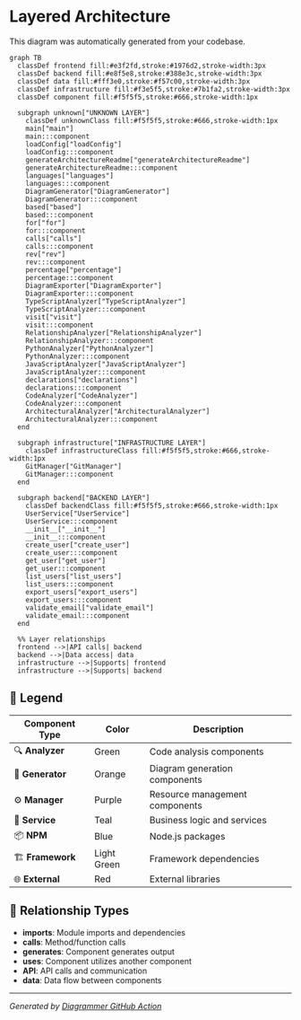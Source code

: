 # Layered Architecture

This diagram was automatically generated from your codebase.



```mermaid
graph TB
  classDef frontend fill:#e3f2fd,stroke:#1976d2,stroke-width:3px
  classDef backend fill:#e8f5e8,stroke:#388e3c,stroke-width:3px
  classDef data fill:#fff3e0,stroke:#f57c00,stroke-width:3px
  classDef infrastructure fill:#f3e5f5,stroke:#7b1fa2,stroke-width:3px
  classDef component fill:#f5f5f5,stroke:#666,stroke-width:1px

  subgraph unknown["UNKNOWN LAYER"]
    classDef unknownClass fill:#f5f5f5,stroke:#666,stroke-width:1px
    main["main"]
    main:::component
    loadConfig["loadConfig"]
    loadConfig:::component
    generateArchitectureReadme["generateArchitectureReadme"]
    generateArchitectureReadme:::component
    languages["languages"]
    languages:::component
    DiagramGenerator["DiagramGenerator"]
    DiagramGenerator:::component
    based["based"]
    based:::component
    for["for"]
    for:::component
    calls["calls"]
    calls:::component
    rev["rev"]
    rev:::component
    percentage["percentage"]
    percentage:::component
    DiagramExporter["DiagramExporter"]
    DiagramExporter:::component
    TypeScriptAnalyzer["TypeScriptAnalyzer"]
    TypeScriptAnalyzer:::component
    visit["visit"]
    visit:::component
    RelationshipAnalyzer["RelationshipAnalyzer"]
    RelationshipAnalyzer:::component
    PythonAnalyzer["PythonAnalyzer"]
    PythonAnalyzer:::component
    JavaScriptAnalyzer["JavaScriptAnalyzer"]
    JavaScriptAnalyzer:::component
    declarations["declarations"]
    declarations:::component
    CodeAnalyzer["CodeAnalyzer"]
    CodeAnalyzer:::component
    ArchitecturalAnalyzer["ArchitecturalAnalyzer"]
    ArchitecturalAnalyzer:::component
  end

  subgraph infrastructure["INFRASTRUCTURE LAYER"]
    classDef infrastructureClass fill:#f5f5f5,stroke:#666,stroke-width:1px
    GitManager["GitManager"]
    GitManager:::component
  end

  subgraph backend["BACKEND LAYER"]
    classDef backendClass fill:#f5f5f5,stroke:#666,stroke-width:1px
    UserService["UserService"]
    UserService:::component
    __init__["__init__"]
    __init__:::component
    create_user["create_user"]
    create_user:::component
    get_user["get_user"]
    get_user:::component
    list_users["list_users"]
    list_users:::component
    export_users["export_users"]
    export_users:::component
    validate_email["validate_email"]
    validate_email:::component
  end

  %% Layer relationships
  frontend -->|API calls| backend
  backend -->|Data access| data
  infrastructure -->|Supports| frontend
  infrastructure -->|Supports| backend

```

## 🎨 Legend

| Component Type | Color | Description |
|---|---|---|
| 🔍 **Analyzer** | Green | Code analysis components |
| 🎨 **Generator** | Orange | Diagram generation components |
| ⚙️ **Manager** | Purple | Resource management components |
| 🔧 **Service** | Teal | Business logic and services |
| 📦 **NPM** | Blue | Node.js packages |
| 🏗️ **Framework** | Light Green | Framework dependencies |
| 🌐 **External** | Red | External libraries |

## 🔗 Relationship Types

- **imports**: Module imports and dependencies
- **calls**: Method/function calls
- **generates**: Component generates output
- **uses**: Component utilizes another component
- **API**: API calls and communication
- **data**: Data flow between components


---
*Generated by [Diagrammer GitHub Action](https://github.com/samjhill/diagrammer)*
